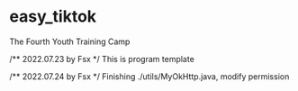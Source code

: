 # easy_tiktok
The Fourth Youth Training Camp

/**
    2022.07.23
    by Fsx
*/
This is program template

/**
2022.07.24
by Fsx
*/
Finishing ./utils/MyOkHttp.java,
modify permission 